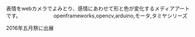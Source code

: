表情をwebカメラでよみとり、感情にあわせて形と色が変化するメディアアートです。　　
　　
　　
openframeworks,opencv,arduino,モータ,タミヤシリーズ　　
　　
  
2016年五月祭に出展
